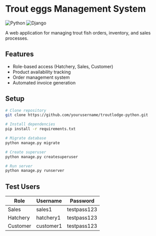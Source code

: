 # Trout eggs Management System

![Python](https://img.shields.io/badge/python-3.11%2B-blue)
![Django](https://img.shields.io/badge/django-5.0-green)

A web application for managing trout fish orders, inventory, and sales processes.

## Features
- Role-based access (Hatchery, Sales, Customer)
- Product availability tracking
- Order management system
- Automated invoice generation

## Setup
```bash
# Clone repository
git clone https://github.com/yourusername/troutlodge-python.git

# Install dependencies
pip install -r requirements.txt

# Migrate database
python manage.py migrate

# Create superuser
python manage.py createsuperuser

# Run server
python manage.py runserver
```

## Test Users
| Role       | Username   | Password     |
|------------|------------|--------------|
| Sales      | sales1     | testpass123  |
| Hatchery   | hatchery1  | testpass123  |
| Customer   | customer1  | testpass123  |
